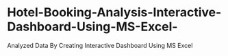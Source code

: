 # Hotel-Booking-Analysis-Interactive-Dashboard-Using-MS-Excel-
Analyzed Data By Creating Interactive Dashboard Using MS Excel
